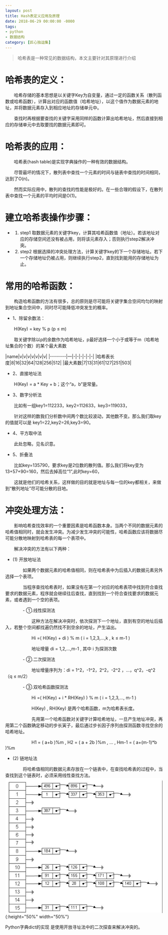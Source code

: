 ```yaml
---
layout: post
title: Hash表定义应用及原理
date: 2018-06-29 00:00:00 -0000
tags: 
- python
- 数据结构
category: [匠心独运集]
---
```


> 哈希表是一种常见的数据结构，本文主要针对其原理进行介绍

# 哈希表的定义：

　　哈希存储的基本思想是以关键字Key为自变量，通过一定的函数关系（散列函数或哈希函数），计算出对应的函数值（哈希地址），以这个值作为数据元素的地址，并将数据元素存入到相应地址的存储单元中。

　　查找时再根据要查找的关键字采用同样的函数计算出哈希地址，然后直接到相应的存储单元中去取要找的数据元素即可。

# 哈希表的应用：

　　哈希表(hash table)是实现字典操作的一种有效的数据结构。

　　尽管最坏的情况下，散列表中查找一个元素的时间与链表中查找的时间相同，达到了O(n)。

　　然而实际应用中，散列的查找的性能是极好的。在一些合理的假设下，在散列表中查找一个元素的平均时间是O(1)。

# 建立哈希表操作步骤：

- 1) step1 取数据元素的关键字key，计算其哈希函数值（地址）。若该地址对应的存储空间还没有被占用，则将该元素存入；否则执行step2解决冲突。

- 2) step2 根据选择的冲突处理方法，计算关键字key的下一个存储地址。若下一个存储地址仍被占用，则继续执行step2，直到找到能用的存储地址为止。


# 常用的哈希函数：

　　构造哈希函数的方法有很多，总的原则是尽可能将关键字集合空间均匀的映射到地址集合空间中，同时尽可能降低冲突发生的概率。

- 1、除留余数法：

　　H(Key) = key % p  (p ≤ m)

　　取关键字除以p的余数作为哈希地址，p最好选择一个小于或等于m（哈希地址集合的个数）的某个最大素数

|name|v|v|v|v|v|v|v|
|--------|—|-|-|-|-|-|-|
|哈希表长度|8|16|32|64|128|256|512|
|最大素数|7|13|31|61|127|251|503|

- 2、直接地址法

　　H(Key) = a * Key + b；这个“a，b”是常量。

- 3、数字分析法

　　比如有一组key1=112233，key2=112633，key3=119033，

　　针对这样的数我们分析数中间两个数比较波动，其他数不变。那么我们取key的值就可以是 key1=22,key2=26,key3=90。

- 4、平方取中法

　　此处忽略，见名识意。

- 5、折叠法

　　比如key=135790，要求key是2位数的散列值。那么我们将key变为13+57+90=160，然后去掉高位“1”,此时key=60，

　　这就是他们的哈希关系，这样做的目的就是地址与每一位的key都相关，来做到“散列地址”尽可能分散的目地。

# 冲突处理方法：

　　影响哈希查找效率的一个重要因素是哈希函数本身。当两个不同的数据元素的哈希值相同时，就会发生冲突。为减少发生冲突的可能性，哈希函数应该将数据尽可能分散地映射到哈希表的每一个表项中。

　　解决冲突的方法有以下两种：　

- (1) 开放地址法　　

　　　　如果两个数据元素的哈希值相同，则在哈希表中为后插入的数据元素另外选择一个表项。

　　　　当程序查找哈希表时，如果没有在第一个对应的哈希表项中找到符合查找要求的数据元素，程序就会继续往后查找，直到找到一个符合查找要求的数据元素，或者遇到一个空的表项。

　　　　- ①.线性探测法

　　　　　　这种方法在解决冲突时，依次探测下一个地址，直到有空的地址后插入，若整个空间都找遍仍然找不到空余的地址，产生溢出。

　　　　　　Hi =( H(Key) + di ) % m  ( i = 1,2,3,...,k , k ≤ m-1 )

　　　　　　地址增量 di = 1,2,...,m-1 , 其中 i 为探测次数

　　　　- ②.二次探测法

　　　　　　地址增量序列为：di = 1^2，-1^2，2^2，-2^2 ，...，q^2，-q^2  （q ≤ m/2）

　　　　- ③.双哈希函数探测法

　　　　　　Hi =( H(Key) + i * RH(Key) ) % m      ( i = 1,2,3,..., m-1 )

　　　　　　H(Key) , RH(Key) 是两个哈希函数，m为哈希表长度。

　　　　　　先用第一个哈希函数对关键字计算哈希地址，一旦产生地址冲突，再用第二个函数确定移动的步长寅子，最后通过步长因子序列由探测函数寻找空余的哈希地址。

　　　　　　H1 = ( a+b )%m , H2 = ( a + 2b )%m , ... , Hm-1 = ( a+(m-1)*b )%m
- (2) 链地址法

　　　　将哈希值相同的数据元素存放在一个链表中，在查找哈希表的过程中，当查找到这个链表时，必须采用线性查找方法。
![img](/assets/images/2018-06-29-HashingStoring/01.png){:height="50%" width="50%"}
 
Python字典dict的实现 是使用开放寻址法中的二次探查来解决冲突的。

